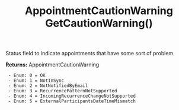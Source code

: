 ﻿---
uid: crmscript_ref_NSAppointmentEntity_GetCautionWarning
title: AppointmentCautionWarning GetCautionWarning()
intellisense: NSAppointmentEntity.GetCautionWarning
keywords: NSAppointmentEntity, GetCautionWarning
so.topic: reference
---

Status field to indicate appointments that have some sort of problem

**Returns:** AppointmentCautionWarning

     - Enum: 0 = OK 
     - Enum: 1 = NotInSync 
     - Enum: 2 = NotNotifiedByEmail 
     - Enum: 3 = RecurrencePatternNotSupported 
     - Enum: 4 = IncomingRecurrenceChangeNotSupported 
     - Enum: 5 = ExternalParticipantsDateTimeMismatch 

